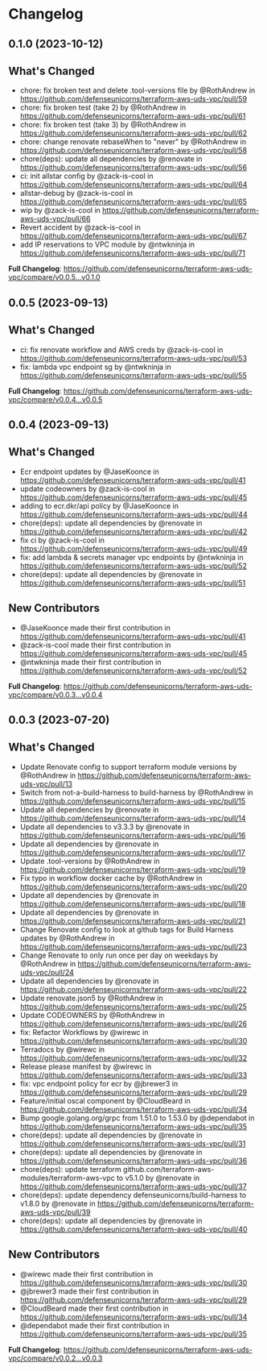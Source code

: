 # Changelog

## 0.1.0 (2023-10-12)

## What's Changed
* chore: fix broken test and delete .tool-versions file by @RothAndrew in https://github.com/defenseunicorns/terraform-aws-uds-vpc/pull/59
* chore: fix broken test (take 2) by @RothAndrew in https://github.com/defenseunicorns/terraform-aws-uds-vpc/pull/61
* chore: fix broken test (take 3) by @RothAndrew in https://github.com/defenseunicorns/terraform-aws-uds-vpc/pull/62
* chore: change renovate rebaseWhen to "never" by @RothAndrew in https://github.com/defenseunicorns/terraform-aws-uds-vpc/pull/58
* chore(deps): update all dependencies by @renovate in https://github.com/defenseunicorns/terraform-aws-uds-vpc/pull/56
* ci: init allstar config by @zack-is-cool in https://github.com/defenseunicorns/terraform-aws-uds-vpc/pull/64
* allstar-debug by @zack-is-cool in https://github.com/defenseunicorns/terraform-aws-uds-vpc/pull/65
* wip by @zack-is-cool in https://github.com/defenseunicorns/terraform-aws-uds-vpc/pull/66
* Revert accident by @zack-is-cool in https://github.com/defenseunicorns/terraform-aws-uds-vpc/pull/67
* add IP reservations to VPC module by @ntwkninja in https://github.com/defenseunicorns/terraform-aws-uds-vpc/pull/71


**Full Changelog**: https://github.com/defenseunicorns/terraform-aws-uds-vpc/compare/v0.0.5...v0.1.0

## 0.0.5 (2023-09-13)

## What's Changed
* ci: fix renovate workflow and AWS creds by @zack-is-cool in https://github.com/defenseunicorns/terraform-aws-uds-vpc/pull/53
* fix: lambda vpc endpoint sg by @ntwkninja in https://github.com/defenseunicorns/terraform-aws-uds-vpc/pull/55


**Full Changelog**: https://github.com/defenseunicorns/terraform-aws-uds-vpc/compare/v0.0.4...v0.0.5

## 0.0.4 (2023-09-13)

## What's Changed
* Ecr endpoint updates by @JaseKoonce in https://github.com/defenseunicorns/terraform-aws-uds-vpc/pull/41
* update codeowners by @zack-is-cool in https://github.com/defenseunicorns/terraform-aws-uds-vpc/pull/45
* adding to ecr.dkr/api policy by @JaseKoonce in https://github.com/defenseunicorns/terraform-aws-uds-vpc/pull/44
* chore(deps): update all dependencies by @renovate in https://github.com/defenseunicorns/terraform-aws-uds-vpc/pull/42
* fix ci by @zack-is-cool in https://github.com/defenseunicorns/terraform-aws-uds-vpc/pull/49
* fix: add lambda & secrets manager vpc endpoints by @ntwkninja in https://github.com/defenseunicorns/terraform-aws-uds-vpc/pull/52
* chore(deps): update all dependencies by @renovate in https://github.com/defenseunicorns/terraform-aws-uds-vpc/pull/51

## New Contributors
* @JaseKoonce made their first contribution in https://github.com/defenseunicorns/terraform-aws-uds-vpc/pull/41
* @zack-is-cool made their first contribution in https://github.com/defenseunicorns/terraform-aws-uds-vpc/pull/45
* @ntwkninja made their first contribution in https://github.com/defenseunicorns/terraform-aws-uds-vpc/pull/52

**Full Changelog**: https://github.com/defenseunicorns/terraform-aws-uds-vpc/compare/v0.0.3...v0.0.4

## 0.0.3 (2023-07-20)

## What's Changed
* Update Renovate config to support terraform module versions by @RothAndrew in https://github.com/defenseunicorns/terraform-aws-uds-vpc/pull/13
* Switch from not-a-build-harness to build-harness by @RothAndrew in https://github.com/defenseunicorns/terraform-aws-uds-vpc/pull/15
* Update all dependencies by @renovate in https://github.com/defenseunicorns/terraform-aws-uds-vpc/pull/14
* Update all dependencies to v3.3.3 by @renovate in https://github.com/defenseunicorns/terraform-aws-uds-vpc/pull/16
* Update all dependencies by @renovate in https://github.com/defenseunicorns/terraform-aws-uds-vpc/pull/17
* Update .tool-versions by @RothAndrew in https://github.com/defenseunicorns/terraform-aws-uds-vpc/pull/19
* Fix typo in workflow docker cache by @RothAndrew in https://github.com/defenseunicorns/terraform-aws-uds-vpc/pull/20
* Update all dependencies by @renovate in https://github.com/defenseunicorns/terraform-aws-uds-vpc/pull/18
* Update all dependencies by @renovate in https://github.com/defenseunicorns/terraform-aws-uds-vpc/pull/21
* Change Renovate config to look at github tags for Build Harness updates by @RothAndrew in https://github.com/defenseunicorns/terraform-aws-uds-vpc/pull/23
* Change Renovate to only run once per day on weekdays by @RothAndrew in https://github.com/defenseunicorns/terraform-aws-uds-vpc/pull/24
* Update all dependencies by @renovate in https://github.com/defenseunicorns/terraform-aws-uds-vpc/pull/22
* Update renovate.json5 by @RothAndrew in https://github.com/defenseunicorns/terraform-aws-uds-vpc/pull/25
* Update CODEOWNERS by @RothAndrew in https://github.com/defenseunicorns/terraform-aws-uds-vpc/pull/26
* fix: Refactor Workflows by @wirewc in https://github.com/defenseunicorns/terraform-aws-uds-vpc/pull/30
* Terradocs by @wirewc in https://github.com/defenseunicorns/terraform-aws-uds-vpc/pull/32
* Release please manifest by @wirewc in https://github.com/defenseunicorns/terraform-aws-uds-vpc/pull/33
* fix: vpc endpoint policy for ecr by @jbrewer3 in https://github.com/defenseunicorns/terraform-aws-uds-vpc/pull/29
* Feature/initial oscal component by @CloudBeard in https://github.com/defenseunicorns/terraform-aws-uds-vpc/pull/34
* Bump google.golang.org/grpc from 1.51.0 to 1.53.0 by @dependabot in https://github.com/defenseunicorns/terraform-aws-uds-vpc/pull/35
* chore(deps): update all dependencies by @renovate in https://github.com/defenseunicorns/terraform-aws-uds-vpc/pull/31
* chore(deps): update all dependencies by @renovate in https://github.com/defenseunicorns/terraform-aws-uds-vpc/pull/36
* chore(deps): update terraform github.com/terraform-aws-modules/terraform-aws-vpc to v5.1.0 by @renovate in https://github.com/defenseunicorns/terraform-aws-uds-vpc/pull/37
* chore(deps): update dependency defenseunicorns/build-harness to v1.8.0 by @renovate in https://github.com/defenseunicorns/terraform-aws-uds-vpc/pull/39
* chore(deps): update all dependencies by @renovate in https://github.com/defenseunicorns/terraform-aws-uds-vpc/pull/40

## New Contributors
* @wirewc made their first contribution in https://github.com/defenseunicorns/terraform-aws-uds-vpc/pull/30
* @jbrewer3 made their first contribution in https://github.com/defenseunicorns/terraform-aws-uds-vpc/pull/29
* @CloudBeard made their first contribution in https://github.com/defenseunicorns/terraform-aws-uds-vpc/pull/34
* @dependabot made their first contribution in https://github.com/defenseunicorns/terraform-aws-uds-vpc/pull/35

**Full Changelog**: https://github.com/defenseunicorns/terraform-aws-uds-vpc/compare/v0.0.2...v0.0.3
